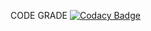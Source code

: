 CODE GRADE [![Codacy Badge](https://app.codacy.com/project/badge/Grade/d5e7f795b0c243489348545afe82418e)](https://www.codacy.com/gh/puniith09/StepIn_WaterServices/dashboard?utm_source=github.com&amp;utm_medium=referral&amp;utm_content=puniith09/StepIn_WaterServices&amp;utm_campaign=Badge_Grade)
